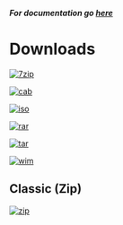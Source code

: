 ***For documentation go [here](https://github.com/Mealman1551/Office-LTSC-Installer/blob/main/README.md)***

# Downloads

[![7zip](https://img.shields.io/badge/.7z-0072C6?style=for-the-badge&logo=sevenzip&logoColor=white)](https://github.com/Mealman1551/Office-LTSC-Other-Mirrors/raw/main/Microsoft%20Office%202021%20ProPlus.7z)

[![cab](https://img.shields.io/badge/.cab-FFD700?style=for-the-badge&logo=windows&logoColor=white)](https://github.com/Mealman1551/Office-LTSC-Other-Mirrors/raw/main/Microsoft%20Office%202021%20ProPlus.cab)

[![iso](https://img.shields.io/badge/.iso-008080?style=for-the-badge&logo=cd-rom&logoColor=white)](https://github.com/Mealman1551/Office-LTSC-Other-Mirrors/raw/main/Microsoft%20Office%202021%20ProPlus.iso)

[![rar](https://img.shields.io/badge/.rar-CC0000?style=for-the-badge&logo=winrar&logoColor=white)](https://github.com/Mealman1551/Office-LTSC-Other-Mirrors/raw/main/Microsoft%20Office%202021%20ProPlus.rar)

[![tar](https://img.shields.io/badge/.tar-EE6C4D?style=for-the-badge&logo=archive&logoColor=white)](https://github.com/Mealman1551/Office-LTSC-Other-Mirrors/raw/main/Microsoft%20Office%202021%20ProPlus.tar)

[![wim](https://img.shields.io/badge/.wim-0078D6?style=for-the-badge&logo=windows&logoColor=white)](https://github.com/Mealman1551/Office-LTSC-Other-Mirrors/raw/main/Microsoft%20Office%202021%20ProPlus.wim)

## Classic (Zip)

[![zip](https://img.shields.io/badge/.zip-4CAF50?style=for-the-badge&logo=zip&logoColor=white)](https://github.com/Mealman1551/Office-LTSC-Installer/raw/main/Microsoft%20Office%202021%20ProPlus.zip)
